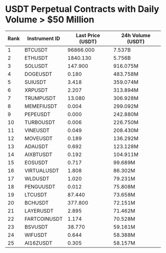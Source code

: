 # USDT Perpetual Contracts with Daily Volume > $50 Million

| Rank | Instrument ID | Last Price (USDT) | 24h Volume (USDT) |
|------|---------------|-------------------|-------------------|
| 1 | BTCUSDT | 96866.000 | 7.537B |
| 2 | ETHUSDT | 1840.130 | 5.756B |
| 3 | SOLUSDT | 147.900 | 916.075M |
| 4 | DOGEUSDT | 0.180 | 483.758M |
| 5 | SUIUSDT | 3.418 | 359.074M |
| 6 | XRPUSDT | 2.207 | 313.894M |
| 7 | TRUMPUSDT | 13.080 | 306.928M |
| 8 | MEMEFIUSDT | 0.004 | 299.092M |
| 9 | PEPEUSDT | 0.000 | 242.880M |
| 10 | TURBOUSDT | 0.006 | 226.750M |
| 11 | VINEUSDT | 0.049 | 208.430M |
| 12 | MOVEUSDT | 0.189 | 136.292M |
| 13 | ADAUSDT | 0.692 | 123.128M |
| 14 | AIXBTUSDT | 0.192 | 104.911M |
| 15 | EOSUSDT | 0.717 | 99.689M |
| 16 | VIRTUALUSDT | 1.808 | 86.302M |
| 17 | WLDUSDT | 1.020 | 79.231M |
| 18 | PENGUUSDT | 0.012 | 75.808M |
| 19 | LTCUSDT | 87.440 | 73.658M |
| 20 | BCHUSDT | 377.800 | 72.151M |
| 21 | LAYERUSDT | 2.895 | 71.462M |
| 22 | FARTCOINUSDT | 1.174 | 70.528M |
| 23 | BSVUSDT | 38.770 | 59.161M |
| 24 | WIFUSDT | 0.644 | 58.388M |
| 25 | AI16ZUSDT | 0.305 | 58.157M |

